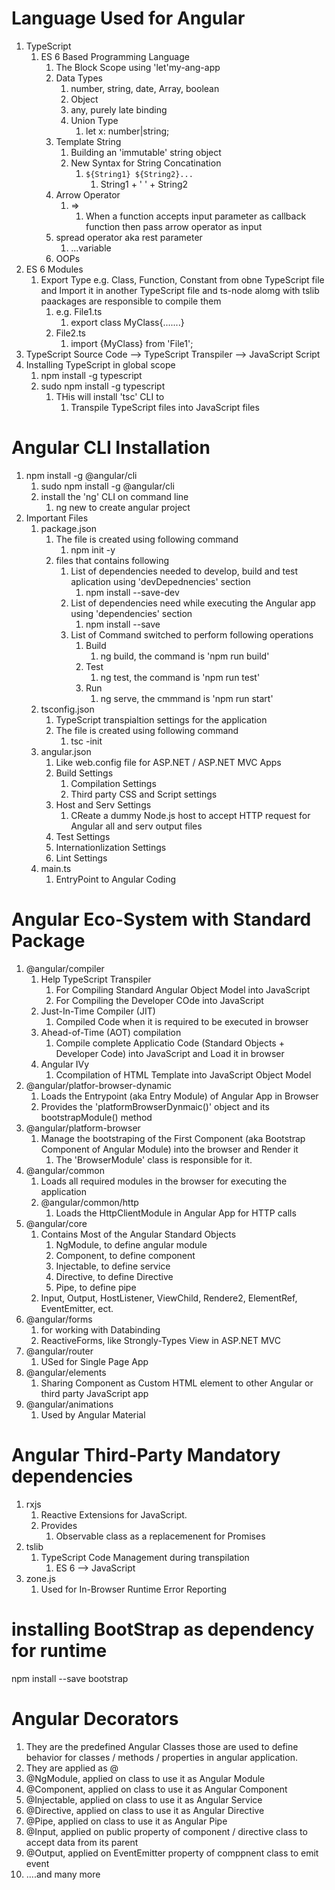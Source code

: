 # Language Used for Angular
1. TypeScript
   1. ES 6 Based Programming Language
      1. The Block Scope using 'let'my-ang-app  
      2. Data Types
         1. number, string, date, Array<T>, boolean
         2. Object
         3. any, purely late binding
         4. Union Type
            1. let x: number|string;
      3. Template String
         1. Building an 'immutable' string object
         2. New Syntax for String Concatination
            1. `${String1} ${String2}...`
               1. String1 + ' ' + String2 
      4. Arrow Operator
         1. =>
            1. When a function accepts input parameter as callback function then pass arrow operator as input
      5. spread operator aka rest parameter
         1. ...variable
      6. OOPs
2. ES 6 Modules
   1. Export Type e.g. Class, Function, Constant from obne TypeScript file and Import it in another TypeScript file and ts-node alomg with tslib paackages are responsible to compile them 
      1. e.g. File1.ts
         1. export class MyClass{.......}
      2. File2.ts
         1. import {MyClass} from 'File1';
3. TypeScript Source Code --> TypeScript Transpiler --> JavaScript Script
4. Installing TypeScript in global scope
   1. npm install -g typescript
   2. sudo npm install -g typescript
      1. THis will install 'tsc' CLI to 
         1. Transpile TypeScript files into JavaScript files

# Angular CLI Installation
1. npm install -g @angular/cli
   1. sudo npm install -g @angular/cli
   2. install the 'ng' CLI on command line
      1. ng new <PROJECT-NAME> to create angular project
2. Important Files
   1. package.json
      1. The file is created using following command
         1. npm init -y
      2. files that contains following
         1. List of dependencies needed to develop, build and test aplication using 'devDepednencies' section
            1. npm install --save-dev <PACKAGE-NAME>
         2. List of dependencies need while executing the Angular app using 'dependencies' section
            1. npm install --save <PACKAGE-NAME>
         3. List of Command switched to perform following operations
            1. Build
               1. ng build, the command is 'npm run build'
            2. Test
               1. ng test, the command is 'npm run test'
            3. Run
               1. ng serve, the cmmmand is 'npm run start'
   2. tsconfig.json
      1. TypeScript transpialtion settings for the application
      2. The file is created using following command 
         1. tsc -init  
   3. angular.json
      1. Like web.config file for ASP.NET / ASP.NET MVC Apps
      2. Build Settings
         1. Compilation Settings
         2. Third party CSS and Script settings  
      3. Host and Serv Settings
         1. CReate a dummy Node.js host to accept HTTP request for Angular all and serv output files
      4. Test Settings
      5. Internationlization Settings
      6. Lint Settings  
   4. main.ts
      1. EntryPoint to Angular Coding


# Angular Eco-System with Standard Package
1. @angular/compiler
   1. Help TypeScript  Transpiler
      1. For Compiling Standard Angular Object Model into JavaScript
      2. For Compiling the Developer COde into JavaScript
   2. Just-In-Time Compiler (JIT)
      1. Compiled Code when it is required to be executed in browser
   3. Ahead-of-Time (AOT) compilation
      1. Compile complete Applicatio Code (Standard Objects + Developer Code) into JavaScript and Load it in browser
   4. Angular IVy
      1. Ccompilation of HTML Template into JavaScript Object Model
2. @angular/platfor-browser-dynamic
   1. Loads the Entrypoint (aka Entry Module) of Angular App in Browser 
   2. Provides the 'platformBrowserDynmaic()' object and its bootstrapModule() method
3. @angular/platform-browser
   1. Manage the bootstraping of the First Component (aka Bootstrap Component of Angular Module) into the browser and Render it
      1. The 'BrowserModule' class is responsible for it.
4. @angular/common
   1. Loads all required modules in the browser for executing the application
   2. @angular/common/http
      1. Loads the HttpClientModule in Angular App for HTTP calls
5. @angular/core
   1. Contains Most of the Angular Standard Objects
      1. NgModule, to define angular module
      2. Component, to define component
      3. Injectable, to define service
      4. Directive, to define Directive
      5. Pipe, to define pipe
   2. Input, Output, HostListener, ViewChild, Rendere2, ElementRef, EventEmitter<T>, ect. 
6. @angular/forms
   1. for working with Databinding
   2. ReactiveForms, like Strongly-Types View in ASP.NET MVC
7. @angular/router
   1. USed for Single Page App
8. @angular/elements
   1. Sharing Component as Custom HTML element to other Angular or third party JavaScript app
9. @angular/animations
   1.  Used by Angular Material

# Angular Third-Party Mandatory dependencies
1. rxjs
   1. Reactive Extensions for JavaScript.
   2. Provides
      1. Observable class as a replacemenent for Promises
2. tslib
   1. TypeScript Code Management  during transpilation
      1. ES 6 --> JavaScript
3. zone.js
   1. Used for In-Browser Runtime Error Reporting    
# installing BootStrap as dependency for runtime
  npm install --save bootstrap
# Angular Decorators   
1. They are the predefined Angular Classes those are used to define behavior for classes / methods / properties in angular application.
2. They are applied as @<DECORATOR-NAME>
3. @NgModule, applied on class to use it as Angular Module 
4. @Component, applied on class to use it as Angular Component
5. @Injectable, applied on class to use it as Angular Service  
6. @Directive, applied on class to use it as Angular Directive
7. @Pipe, applied on class to use it as Angular Pipe
8. @Input, applied on public property of component / directive class to accept data from its parent
9. @Output, applied on EventEmitter property of comppnent class to emit event
10. ....and many more  
